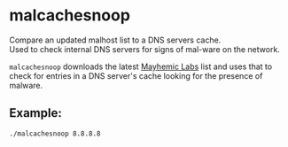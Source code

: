 malcachesnoop
=============

Compare an updated malhost list to a DNS servers cache. <br>
Used to check internal DNS servers for signs of mal-ware on the network.

`malcachesnoop` downloads the latest [Mayhemic Labs](https://secure.mayhemiclabs.com/malhosts/malhosts.txt) list
and uses that to check for entries in a DNS server's cache looking for the presence of malware.

## Example:

```shell
./malcachesnoop 8.8.8.8
```

